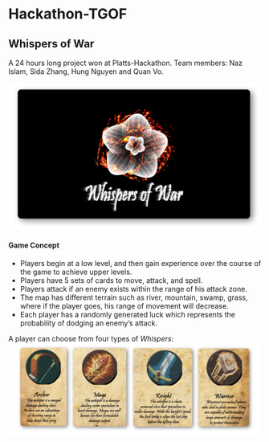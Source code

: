 # Hackathon-TGOF
## Whispers of War
A 24 hours long project won at Platts-Hackathon. Team members: Naz Islam, Sida Zhang, Hung Nguyen and Quan Vo.

![Game Title](/resources/description/game_logo_shadow.png "Game Title")

#### Game Concept
- Players begin at a low level, and then gain experience over the course of the game to achieve upper levels.
- Players have 5 sets of cards to move, attack, and spell.
- Players attack if an enemy exists within the range of his attack zone.
- The map has different terrain such as river, mountain, swamp, grass, where if the player goes, his range of movement will decrease.
- Each player has a randomly generated luck which represents the probability of dodging an enemy’s attack.


A player can choose from four types of *Whispers*:
![Whispers](/resources/description/whispers_shadow.png "Four kinds of Whispers")